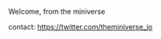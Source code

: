 Welcome, from the miniverse

contact: https://twitter.com/theminiverse_io

<!---
theminiverse/theminiverse is a ✨ special ✨ repository because its `README.md` (this file) appears on your GitHub profile.
You can click the Preview link to take a look at your changes.
--->
